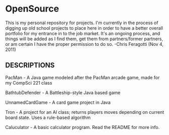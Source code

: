 OpenSource
==========

This is my personal repository for projects. I'm currently in the process of digging up old school projects to place here in order to have a better overall portfolio for my entrance in to the job market.
It's an ongoing process, and things will be added as I find them, get them from partners/former partners, or am certain I have the proper permission to do so.
-Chris Feragotti (Nov 4, 2011)


DESCRIPTIONS
------------

PacMan - A Java game modeled after the PacMan arcade game, made for my CompSci 221 class

BathtubDefender - A Battleship-style Java based game

UnnamedCardGame - A card game project in Java

Tron - A project for an AI class; returns players moves depending on current board state. Uses a rule-based algorithm

Caluculator - A basic calculator program. Read the README for more info.